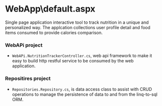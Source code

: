 WebApp\default.aspx
================
Single page application interactive tool to track nutrition in a unique and personalized way. The applcation 
collections user profile detail and food items consumed to provide calories comparison.


### WebAPi project
- `WebAPi.NutritionTrackerController.cs`, web api framework to make it easy to build http restful service to be consumed by 
the web application.

### Repositires project
- `Repositories.Repository.cs`, is data access class to assist with CRUD operations to manage the persistence of data 
to and from the linq-to-sql ORM.  